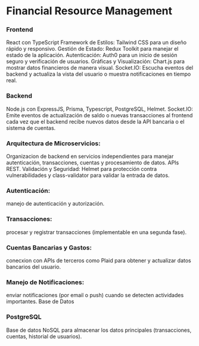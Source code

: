 # Financial Resource Management

### Frontend

React con TypeScript
Framework de Estilos: Tailwind CSS para un diseño rápido y responsivo.
Gestión de Estado: Redux Toolkit para manejar el estado de la aplicación.
Autenticación: Auth0 para un inicio de sesión seguro y verificación de usuarios.
Gráficas y Visualización: Chart.js para mostrar datos financieros de manera visual.
Socket.IO: Escucha eventos del backend y actualiza la vista del usuario o muestra notificaciones en tiempo real.

### Backend

Node.js con ExpressJS, Prisma, Typescript, PostgreSQL, Helmet.
Socket.IO: Emite eventos de actualización de saldo o nuevas transacciones al frontend cada vez que el backend recibe nuevos datos desde la API bancaria o el sistema de cuentas.

### Arquitectura de Microservicios:

Organizacion de backend en servicios independientes para manejar autenticación, transacciones, cuentas y procesamiento de datos.
APIs REST.
Validación y Seguridad: Helmet para protección contra vulnerabilidades y class-validator para validar la entrada de datos.

### Autenticación:

manejo de autenticación y autorización.

### Transacciones:

procesar y registrar transacciones (implementable en una segunda fase).

### Cuentas Bancarias y Gastos:

conecxion con APIs de terceros como Plaid para obtener y actualizar datos bancarios del usuario.

### Manejo de Notificaciones:

enviar notificaciones (por email o push) cuando se detecten actividades importantes.
Base de Datos

### PostgreSQL

Base de datos NoSQL para almacenar los datos principales (transacciones, cuentas, historial de usuarios).
